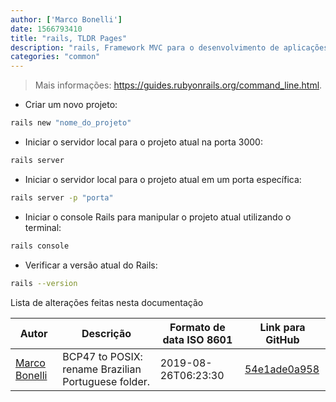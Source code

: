 ```yaml
---
author: ['Marco Bonelli']
date: 1566793410
title: "rails, TLDR Pages"
description: "rails, Framework MVC para o desenvolvimento de aplicações web, desenvolvido em Ruby."
categories: "common"
---
```

> Mais informações: <https://guides.rubyonrails.org/command_line.html>.

- Criar um novo projeto:

```bash
rails new "nome_do_projeto"
```

- Iniciar o servidor local para o projeto atual na porta 3000:

```bash
rails server
```

- Iniciar o servidor local para o projeto atual em um porta específica:

```bash
rails server -p "porta"
```

- Iniciar o console Rails para manipular o projeto atual utilizando o terminal:

```bash
rails console
```

- Verificar a versão atual do Rails:

```bash
rails --version
```
Lista de alterações feitas nesta documentação


Autor | Descrição | Formato de data ISO 8601 | Link para GitHub
------|-----|-----|-----
[Marco Bonelli](mailto:marco@mebeim.net) | BCP47 to POSIX: rename Brazilian Portuguese folder. | 2019-08-26T06:23:30 | [54e1ade0a958](https://github.com/tldr-pages/tldr/commit/54e1ade0a958f3a08d9ed60f32b66188d0ecfb63)

